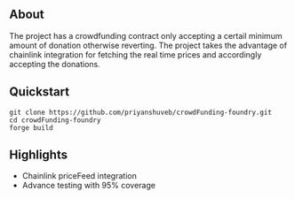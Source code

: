 ## About
The project has a crowdfunding contract only accepting a certail minimum amount of donation otherwise reverting. The project takes the advantage of chainlink integration for fetching the real time prices and accordingly accepting the donations.

## Quickstart

```shell
git clone https://github.com/priyanshuveb/crowdFunding-foundry.git
cd crowdFunding-foundry
forge build
```

## Highlights

- Chainlink priceFeed integration
- Advance testing with 95% coverage
